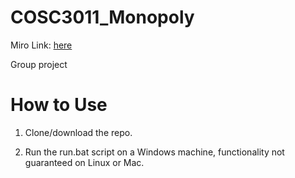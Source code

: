 # COSC3011_Monopoly

Miro Link: [here](https://miro.com/app/board/uXjVIZ-dYXQ=/)

Group project

# How to Use

1. Clone/download the repo.

2. Run the run.bat script on a Windows machine, functionality not guaranteed on Linux or Mac.
